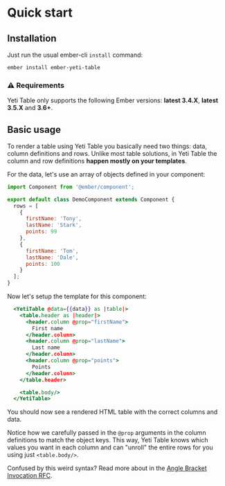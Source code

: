 # Quick start

## Installation

Just run the usual ember-cli `install` command:

```sh
ember install ember-yeti-table
```

### ⚠️ Requirements

Yeti Table only supports the following Ember versions: **latest 3.4.X**, **latest 3.5.X** and **3.6+**.

## Basic usage

To render a table using Yeti Table you basically need two things: data, column definitions and rows.
Unlike most table solutions, in Yeti Table the column and row definitions **happen mostly on your templates**.

For the data, let's use an array of objects defined in your component:

```js
import Component from '@ember/component';

export default class DemoComponent extends Component {
  rows = [
    {
      firstName: 'Tony',
      lastName: 'Stark',
      points: 99
    },
    {
      firstName: 'Tom',
      lastName: 'Dale',
      points: 100
    }
  ];
}
```

Now let's setup the template for this component:

```hbs
  <YetiTable @data={{data}} as |table|>
    <table.header as |header|>
      <header.column @prop="firstName">
        First name
      </header.column>
      <header.column @prop="lastName">
        Last name
      </header.column>
      <header.column @prop="points">
        Points
      </header.column>
    </table.header>

    <table.body/>
  </YetiTable>
```

You should now see a rendered HTML table with the correct columns and data.

Notice how we carefully passed in the `@prop` arguments in the column definitions to match the object keys.
This way, Yeti Table knows which values you want in each column and can "unroll" the entire rows for you using just `<table.body/>`.

<aside>
  Confused by this weird syntax? Read more about in the 
  <a href="https://github.com/emberjs/rfcs/blob/master/text/0311-angle-bracket-invocation.md" target="_blank" rel="noopener noreferrer">Angle Bracket Invocation RFC</a>.
</aside>
